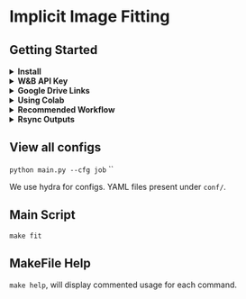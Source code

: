 # Implicit Image Fitting

## Getting Started

<details><summary><b>Install</b></summary>
<p>

* `python3.8`
* `pytorch`: 1.7.0+ (GPU support preferable).

Then,

* `make install`
</p>
</details>

<details><summary><b>W&B API Key</b></summary>
<p>

Copy your WandB API key to `wandb_api.key`.
Will be used to login to your dashboard for visualisation. 
Alternatively, you can skip W&B visualisation, 
and set `wandb.use=False` while running the python code or `USE_WANDB=False` while running make commands.
</p>
</details>

<details><summary><b>Google Drive Links</b></summary>
<p>

* [Project Folder](https://drive.google.com/open?id=1sDWa0notYql5KZZfG4wkbxMwzwDgxgdS&authuser=vsundar4%40wisc.edu&usp=drive_fs)
* [Image Dataset](https://drive.google.com/open?id=1sjXxggKV2Yn2KC7LCknJwGJIRHdRMcXv&authuser=vsundar4%40wisc.edu&usp=drive_fs): we'll be mainly using 16-bit images from `img/rgb16bit`. 
These are all sourced from the [image compression benchmark](https://imagecompression.info).
* [Research Papers](https://drive.google.com/open?id=1SPozBvSU1w---OK0j0Ltr-tV_c_N6zkk&authuser=vsundar4%40wisc.edu&usp=drive_fs): saved as `<name of paper>[<conference> <year> <author>].pdf`. 
Look out for top-tier conference papers (CVPR, ECCV, ICCV, NeurIPS, ICLR) and journals (TPAMI).
* [Output folder](https://drive.google.com/open?id=1MaVgu-Tu9vIPq6c9vEaPfCZC_8kPHL3W&authuser=vsundar4%40wisc.edu&usp=drive_fs): will contain logs of important experiments and their config files.

</p>
</details>

<details><summary><b>Using Colab</b></summary>
<p>

We can't run our codebase directly on colab, since hydra relies on config injection.
Instead, we'll make use of [colabcode](https://github.com/abhishekkrthakur/colabcode/blob/master/colab_starter.ipynb). 
Just click the button below, and setup your port and password.

[![Open In Colab](https://colab.research.google.com/assets/colab-badge.svg)](https://colab.research.google.com/github/varun19299/implicit-image-compression/blob/main/colab_starter.ipynb)

This should open up a familiar VSCode environment, use the terminal to run.

Steps:

* Change to your drive home folder.
File -> Open -> `/content/drive/MyDrive/`.

* Clone repository (only the first time):
`git clone https://github.com/varun19299/implicit-image-compression.git`.

* Copy the `img/` folder from the shared drive here.

* Install all dependencies with: `make colab_install` 

**Please do not use the shared folder as the location for your code, it will cause conflicts.**

</p>
</details>

<details><summary><b>Recommended Workflow</b></summary>
<p>


* Use meaningful experiment names, via `exp_name`. 
Hydra allows you to use other config values in any command line variable.

Eg: `python main.py exp_name='siren-width-${mlp.width}-depth-${mlp.depth}' mlp.width=256,512 mlp.depth=6,8`.

This will run 4 experiments (cartesian product of {256,512} x {6,8}), 
with experiment names as siren-width-256-depth-6, siren-width-256-depth-8, etc. 

* Please create a new project on [W&B](https://wandb.ai/implicit-image/), and change `wandb.project` accordingly.

Eg: `python main.py wandb.project=siren-width-depth`.  

* Copy important output folders (see under `outputs/`) to `Drive/code/outputs/`. 

* W&B is pretty flexible when it comes to plotting, so you should be able to compare methods on the dashboard itself.
Use their [API](https://docs.wandb.ai/library/public-api-guide) in case you need to do some post-processing before making plots.
</p>
</details>

<details><summary><b>Rsync Outputs</b></summary>
<p>

</p>
</details>


## View all configs

`python main.py --cfg job`
``

We use hydra for configs. YAML files present under `conf/`.

## Main Script

`make fit`

## MakeFile Help

`make help`, will display commented usage for each command.
